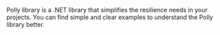 Polly library is a .NET library that simplifies the resilience needs in your projects.
You can find simple and clear examples to understand the Polly library better.

